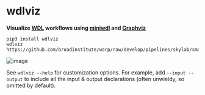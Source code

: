# wdlviz

**Visualize [WDL](https://openwdl.org/) workflows using [miniwdl](https://github.com/chanzuckerberg/miniwdl) and [Graphviz](https://graphviz.org/)**

```
pip3 install wdlviz
wdlviz https://github.com/broadinstitute/warp/raw/develop/pipelines/skylab/smartseq2_single_sample/SmartSeq2SingleSample.wdl
```

![image](https://github.com/miniwdl-ext/wdlviz/assets/356550/aa2ebe05-a285-493b-adc8-fd7a4b4d1d2e)

See `wdlviz --help` for customization options. For example, add `--input --output` to include all the input & output declarations (often unwieldy, so omitted by default).
